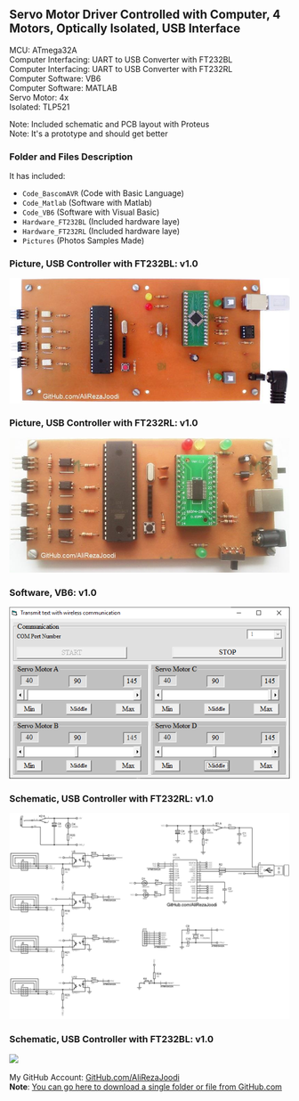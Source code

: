 ## Servo Motor Driver Controlled with Computer, 4 Motors, Optically Isolated, USB Interface
	   
MCU:			ATmega32A    
Computer Interfacing:	UART to USB Converter with FT232BL  
Computer Interfacing:	UART to USB Converter with FT232RL  
Computer Software:	VB6  
Computer Software:	MATLAB   
Servo Motor:		4x  
Isolated:		TLP521  

Note: Included schematic and PCB layout with Proteus  
Note: It's a prototype and should get better

### Folder and Files Description
It has included:
- `Code_BascomAVR` (Code with Basic Language)
- `Code_Matlab` (Software with Matlab)
- `Code_VB6` (Software with Visual Basic)
- `Hardware_FT232BL` (Included hardware laye)
- `Hardware_FT232RL` (Included hardware laye)
- `Pictures` (Photos Samples Made)

### Picture, USB Controller with FT232BL: v1.0
![](Pictures/USB_FT232BL_v1.0.jpg)

### Picture, USB Controller with FT232RL: v1.0
![](Pictures/USB_FT232RL_v1.0.jpg)

### Software, VB6: v1.0
![](Code_VB6/v1.0.png)

### Schematic, USB Controller with FT232RL: v1.0
![](Hardware_FT232RL/v1.0.png)

### Schematic, USB Controller with FT232BL: v1.0
![](Hardware_FT232BL/v1.0.png)

My GitHub Account: [GitHub.com/AliRezaJoodi](https://github.com/AliRezaJoodi)  
**Note**: [You can go here to download a single folder or file from GitHub.com](https://minhaskamal.github.io/DownGit/#/home)
